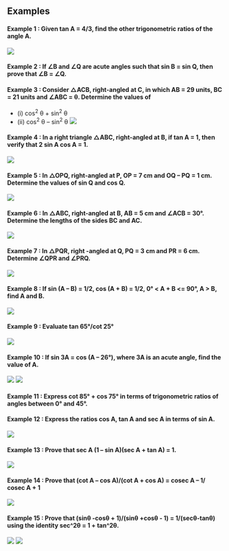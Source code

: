 ## Examples
#### Example 1 : Given tan A = 4/3, find the other trigonometric ratios of the angle A.
[![](https://img.youtube.com/vi/P6cvK1x9kJI/0.jpg)](https://www.youtube.com/watch?v=P6cvK1x9kJI)
#### Example 2 : If ∠B and ∠Q are acute angles such that sin B = sin Q, then prove that ∠B = ∠Q.
#### Example 3 : Consider △ACB, right-angled at C, in which AB = 29 units, BC = 21 units and ∠ABC = θ. Determine the values of
* (i) cos<sup>2</sup> θ + sin<sup>2</sup> θ
* (ii) cos<sup>2</sup> θ – sin<sup>2</sup> θ
[![](https://img.youtube.com/vi/9i7F_i2ZOOo/0.jpg)](https://www.youtube.com/watch?v=9i7F_i2ZOOo)
#### Example 4 : In a right triangle △ABC, right-angled at B, if tan A = 1, then verify that 2 sin A cos A = 1.
[![](https://img.youtube.com/vi/osjy9TREHk8/0.jpg)](https://www.youtube.com/watch?v=osjy9TREHk8)
#### Example 5 : In △OPQ, right-angled at P, OP = 7 cm and OQ – PQ = 1 cm. Determine the values of sin Q and cos Q.
[![](https://img.youtube.com/vi/XBUb5P6zb8o/0.jpg)](https://www.youtube.com/watch?v=XBUb5P6zb8o)
#### Example 6 : In △ABC, right-angled at B, AB = 5 cm and ∠ACB = 30°. Determine the lengths of the sides BC and AC.
[![](https://img.youtube.com/vi/96H0LLFq8Zs/0.jpg)](https://www.youtube.com/watch?v=96H0LLFq8Zs)
#### Example 7 : In △PQR, right -angled at Q, PQ = 3 cm and PR = 6 cm. Determine ∠QPR and ∠PRQ.
[![](https://img.youtube.com/vi/Bgch3Ejd0zU/0.jpg)](https://www.youtube.com/watch?v=Bgch3Ejd0zU)
#### Example 8 : If sin (A – B) = 1/2, cos (A + B) = 1/2, 0° < A + B <= 90°, A > B, find A and B.
[![](https://img.youtube.com/vi/uop-7YkhWQc/0.jpg)](https://www.youtube.com/watch?v=uop-7YkhWQc)
#### Example 9 : Evaluate tan 65°/cot 25°
[![](https://img.youtube.com/vi/v_vxp_OBo3A/0.jpg)](https://www.youtube.com/watch?v=v_vxp_OBo3A)
#### Example 10 : If sin 3A = cos (A – 26°), where 3A is an acute angle, find the value of A.
[![](https://img.youtube.com/vi/AxSqONKsJ88/0.jpg)](https://www.youtube.com/watch?v=AxSqONKsJ88)
[![](https://img.youtube.com/vi/tTxQbrk8JI4/0.jpg)](https://www.youtube.com/watch?v=tTxQbrk8JI4)
#### Example 11 : Express cot 85° + cos 75° in terms of trigonometric ratios of angles between 0° and 45°.
#### Example 12 : Express the ratios cos A, tan A and sec A in terms of sin A.
[![](https://img.youtube.com/vi/XaiYYi1qDCs/0.jpg)](https://www.youtube.com/watch?v=XaiYYi1qDCs)
#### Example 13 : Prove that sec A (1 – sin A)(sec A + tan A) = 1.
[![](https://img.youtube.com/vi/sV73h_EyTgo/0.jpg)](https://www.youtube.com/watch?v=sV73h_EyTgo)
#### Example 14 : Prove that (cot A – cos A)/(cot A + cos A) = cosec A – 1/ cosec A + 1
[![](https://img.youtube.com/vi/B8Fquw__O_g/0.jpg)](https://www.youtube.com/watch?v=B8Fquw__O_g)
#### Example 15 : Prove that (sinθ -cosθ + 1)/(sinθ +cosθ - 1) = 1/(secθ-tanθ) using the identity sec^2θ = 1 + tan^2θ.
[![](https://img.youtube.com/vi/zZh6-pKhTLw/0.jpg)](https://www.youtube.com/watch?v=zZh6-pKhTLw)
[![](https://img.youtube.com/vi/mDn3vEyh--A/0.jpg)](https://www.youtube.com/watch?v=mDn3vEyh--A)
